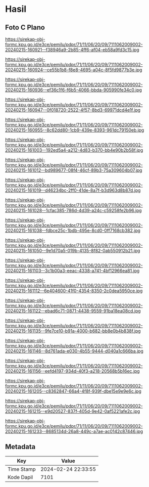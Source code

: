 # Hasil

## Foto C Plano

https://sirekap-obj-formc.kpu.go.id/e3ce/pemilu/pdpr/71/11/06/20/09/7111062009002-20240215-160921--f38946a9-2b85-4ff6-af04-eb58a9fd3c15.jpg

https://sirekap-obj-formc.kpu.go.id/e3ce/pemilu/pdpr/71/11/06/20/09/7111062009002-20240215-160924--ce55b1b8-f8e8-4695-a04c-8f5fd9877b3e.jpg

https://sirekap-obj-formc.kpu.go.id/e3ce/pemilu/pdpr/71/11/06/20/09/7111062009002-20240215-160936--ef36c1f6-f6b5-4066-bbda-905990fe34c0.jpg

https://sirekap-obj-formc.kpu.go.id/e3ce/pemilu/pdpr/71/11/06/20/09/7111062009002-20240215-160947--0f018720-2522-4f57-8bd3-69971dcd4e1f.jpg

https://sirekap-obj-formc.kpu.go.id/e3ce/pemilu/pdpr/71/11/06/20/09/7111062009002-20240215-160955--8c62dd80-1cb9-439e-8393-961dc79150eb.jpg

https://sirekap-obj-formc.kpu.go.id/e3ce/pemilu/pdpr/71/11/06/20/09/7111062009002-20240215-161003--192ed5a4-a212-4d83-b370-bb4e90b2b58f.jpg

https://sirekap-obj-formc.kpu.go.id/e3ce/pemilu/pdpr/71/11/06/20/09/7111062009002-20240215-161012--bd989677-08f4-46cf-89b3-75a309604b07.jpg

https://sirekap-obj-formc.kpu.go.id/e3ce/pemilu/pdpr/71/11/06/20/09/7111062009002-20240215-161019--d46234bc-2ff0-41de-8a7f-b3d963d8b87d.jpg

https://sirekap-obj-formc.kpu.go.id/e3ce/pemilu/pdpr/71/11/06/20/09/7111062009002-20240215-161028--1cfac385-786d-4d39-a24c-c59258fe2b96.jpg

https://sirekap-obj-formc.kpu.go.id/e3ce/pemilu/pdpr/71/11/06/20/09/7111062009002-20240215-161038--fdbce25c-1bdb-495e-8cd0-0ff7168cb382.jpg

https://sirekap-obj-formc.kpu.go.id/e3ce/pemilu/pdpr/71/11/06/20/09/7111062009002-20240215-161050--9e1d70a5-019b-4135-8f82-0ab550912b21.jpg

https://sirekap-obj-formc.kpu.go.id/e3ce/pemilu/pdpr/71/11/06/20/09/7111062009002-20240215-161103--3c1b00a3-eeac-4338-a741-4bf12966ea81.jpg

https://sirekap-obj-formc.kpu.go.id/e3ce/pemilu/pdpr/71/11/06/20/09/7111062009002-20240215-161112--6e404600-41f0-4354-8350-2c0dea5950ce.jpg

https://sirekap-obj-formc.kpu.go.id/e3ce/pemilu/pdpr/71/11/06/20/09/7111062009002-20240215-161122--ebad6c71-0871-4438-9559-91ba18ea08cd.jpg

https://sirekap-obj-formc.kpu.go.id/e3ce/pemilu/pdpr/71/11/06/20/09/7111062009002-20240215-161135--9fe7ce10-b91a-4000-b682-bb8e0b4b838f.jpg

https://sirekap-obj-formc.kpu.go.id/e3ce/pemilu/pdpr/71/11/06/20/09/7111062009002-20240215-161146--8d761ada-e030-4b55-9444-d040a1c666ba.jpg

https://sirekap-obj-formc.kpu.go.id/e3ce/pemilu/pdpr/71/11/06/20/09/7111062009002-20240215-161156--eefd4197-934d-40f3-a218-20568b5b16ec.jpg

https://sirekap-obj-formc.kpu.go.id/e3ce/pemilu/pdpr/71/11/06/20/09/7111062009002-20240215-161205--c8362847-66a4-4f8f-939f-dbe15e9e9e6c.jpg

https://sirekap-obj-formc.kpu.go.id/e3ce/pemilu/pdpr/71/11/06/20/09/7111062009002-20240215-161215--e9d20527-837f-405d-9e42-0af5221afe2c.jpg

https://sirekap-obj-formc.kpu.go.id/e3ce/pemilu/pdpr/71/11/06/20/09/7111062009002-20240215-161233--8685134d-26a8-449c-a7ae-ac0142c87446.jpg


## Metadata

| Key        | Value               |
| ---------- | ------------------- |
| Time Stamp | 2024-02-24 22:33:55 |
| Kode Dapil | 7101                |



